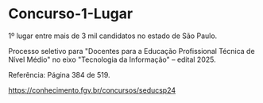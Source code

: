 # Concurso-1-Lugar

1º lugar entre mais de 3 mil candidatos no estado de São Paulo.

Processo seletivo para "Docentes para a Educação Profissional Técnica de Nível Médio" no eixo "Tecnologia da Informação" – edital 2025.

Referência: Página 384 de 519.

https://conhecimento.fgv.br/concursos/seducsp24
